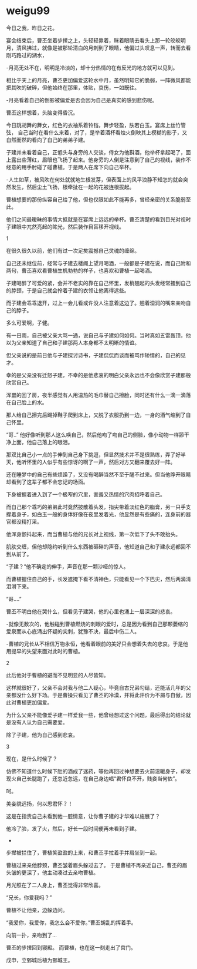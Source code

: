 # weigu99
今日之我，昨日之花。
 
宴会结束后，曹丕坐着步撵之上，头轻轻靠着，眯着眼睛去看头上那一轮皎皎明月，清风拂过，就像是被那轮清白的月刺到了眼睛，他偏过头叹息一声，转而去看刚巧路过的湖水，   

-月亮无处不在，明明是冷淡的，却十分热情的在有反光的地方就可以见到。

相比于天上的月亮，曹丕更加偏爱这轮水中月，虽然明知它的脆弱，一阵微风都能把其吹的破碎，但他始终在那里，体贴，哀伤，一如既往。

-月亮看着自己的倒影被偏爱是否会因为自己是真实的感到悲伤呢。

曹丕这样想着，头脑变得昏沉。

今日跳胡舞的舞女，红色的衣袖系着铃铛，舞步轻盈，肤若白玉。宴席上丝竹管弦，
自己当时在看什么来着，对了，是举着酒杯看烛火倒映其上模糊的影子，又自然而然的看向了自己的弟弟子建。

   子建并未看着自己，正低头与身旁的人交谈，侍女为他斟酒，他举杯拿起喝了，面上露出些薄红，眉眼也飞扬了起来。他身旁的人倒是注意到了自己的视线，装作不经意的用手肘碰了碰曹植。于是两人在席下向自己举杯。
   
 -人生如草，被风吹在何处就就地生根发芽，但表面上的风平浪静不知怎的就会突然发生，然后尘土飞扬，根牵扯在一起的花被连根拔起。
 
曹植想要的那份纵容自己给了他，但也仅限如此不能再多，曾经亲密的关系脆弱至此。

他们之间最暧昧的事情大抵就是在宴席上远远的举杯。曹丕清楚的看到目光对视时子建眼中兀然亮起的眸光，然后装作目盲移开视线。

  1
  
在很久很久以前，他们有过一次足矣震撼自己灵魂的缠绵。

  自己还未继位前，经常与子建去楼阁上望月喝酒，一般都是子建在说，而自己附和两句，曹丕喜欢看曹植生机勃勃的样子，也喜欢和曹植一起喝酒。
  
子建喝醉了可爱的紧，会并不老实的靠在自己怀里，发梢翘起的头发经常搔到自己的脖颈，于是自己就会拎着子建的衣领让他离得远些。

而子建会乖乖退开，过上一会儿看或许没人注意着这边了。翘着湿润的嘴来亲吻自己的脖子。

多么可爱啊，子健。

 有一日雨，自己被父亲大骂一通，说自己与子建如何如何。当时真如五雷轰顶，他以为父亲知道了自己和子建那两人本身都不太明晰的情谊。
 
但父亲说的是前日他与子建探讨诗书，子建侃侃而谈而被骂作矫情的，自己的见才。

幸的是父亲没有迁怒子建，不幸的是他悲哀的明白父亲永远也不会像欣赏子建那般欣赏自己。

浑噩的回了房，夜半感觉有人用温热的毛巾替自己擦脸，同时还有什么一滴一滴落在自己脸上的水。

那人给自己擦完后踢掉鞋子爬到床上，又脱了衣服扔到一边，一身的酒气缩到了自己怀里。

“哥..”
他好像听到那人这么唤自己，然后他吻了吻自己的侧脸，像小动物一样舔干净上面，他自己落上的眼泪。

那双比自己小一点的手伸到自己身下挑逗，但显然技术并不是很熟练，弄了好半天，他听怀里的人似乎有些惊讶的啊了一声，然后对方又翻来覆去好一阵。

 还在睡梦中的自己有些烦躁了，又没有喝醉当然不至于醒不过来。但当他睁开眼睛却看到了这辈子都不会忘记的场面。
 
下身被握着进入到了一个极窄的穴里，害羞又热情的穴肉招呼着自己。

而自己那个乖巧的弟弟此时竟然披散着头发，指尖带着淡红色的脂膏，另一只手支撑着身子，如白玉一般的身体好像在夜里发着光，他显然是有些痛的，连身前的器官都没精打采。

  他浑身颤抖起来，而当曹植与他的兄长对上视线，第一次低下了头不敢抬头。
  
  肌肤交缠，但他却隐约听到什么东西被砸碎的声音，他知道自己和子建永远都回不到从前了。
  
“子建？”他不确定的伸手，声音在那一颗沙哑的惊人。

而曹植握住自己的手，长发遮掩下看不清神色，只能看见一个下巴尖，然后两滴清泪滑下来。

“哥....”

曹丕不明白他在哭什么，但看见子建哭，他的心里也涌上一层深深的悲哀。

-就像无数次的，他触碰到曹植燃烧的刺眼的爱时，总是因为看到自己那颗萎缩的爱泉而从心底涌出怀疑的尖刺，犹豫不决，最后中伤二人。

-曹植的兄长从不相信万物永恒，他看着眼前的美好只会想着失去的悲哀。于是他用提早的失望来面对此时的曹植。

2

此后他对于曹植的避而不见明显的人尽皆知。

  这样就很好了，父亲不会对我与他二人疑心，毕竟自古兄弟勾结，还能活几年的父亲都没什么好下场。于是曹操只看见了曹丕的冷漠，并将此评价为不屑与自傲，因此对曹植更加偏爱。
  
为什么父亲不能像爱子建一样爱我一些，他曾经想过这个问题，最后得出的结论就是没有人认为自己需要爱。

除了子建，他为自己感到悲哀。

3

现在，是什么时候了？

仿佛不知道什么时候下肚的酒成了迷药，等他再回过神想要去火前温暖身子，却发现火自己长腿跑了，还忽近忽远，在自己身边唱“君怀良不开，贱妾当何依”。

呵。

美妾貌远扬，何以思君怀？！

这是在指责自己未看到他一腔情意，让你曹子建的才华难以施展了？

他冷了脸，发了火，然后，好长一段时间便再未看到子建。
 
-
步撵被拦住了，曹植笑盈盈的上来，和曹丕手拉着手并肩坐到一起。

曹植过来亲他脖颈，曹丕皱着眉头躲过去了。
于是曹植不再亲近自己，曹丕的眉头皱的更深了，他主动凑过去亲吻曹植。

月光照在了二人身上，曹丕觉得非常欣喜。

“兄长，你爱我吗？”

曹植不让他亲，边躲边问。

“我爱你，我爱你，我怎么会不爱你。”曹丕胡乱的挥着手。

向前一扑，亲吻到了...

曹丕的步撵回到寝殿。
而曹植，也在这一刻走出了宫门。











戊申，立鄄城后植为鄄城王。
